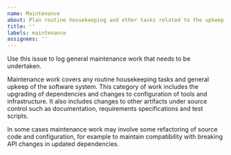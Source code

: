 ```yaml
---
name: Maintenance
about: Plan routine housekeeping and other tasks related to the upkeep of the software system
title: ''
labels: maintenance
assignees: ''
---
```


Use this issue to log general maintenance work that needs to be undertaken.

Maintenance work covers any routine housekeeping tasks and general upkeep of the software system. This category of work includes the upgrading of dependencies and changes to configuration of tools and infrastructure. It also includes changes to other artifacts under source control such as documentation, requirements specifications and test scripts.

In some cases maintenance work may involve some refactoring of source code and configuration, for example to maintain compatibility with breaking API changes in updated dependencies.
